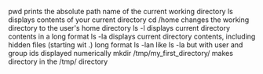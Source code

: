 pwd prints the absolute path name of the current working directory
ls displays contents of your current directory
cd /home changes the working directory to the user's home directory
ls -l displays current directory contents in a long format
ls -la displays current directory contents, including hidden files (starting wit .) long format
ls -lan like ls -la but with user and group ids displayed numerically
mkdir /tmp/my_first_directory/ makes directory in the /tmp/ directory
